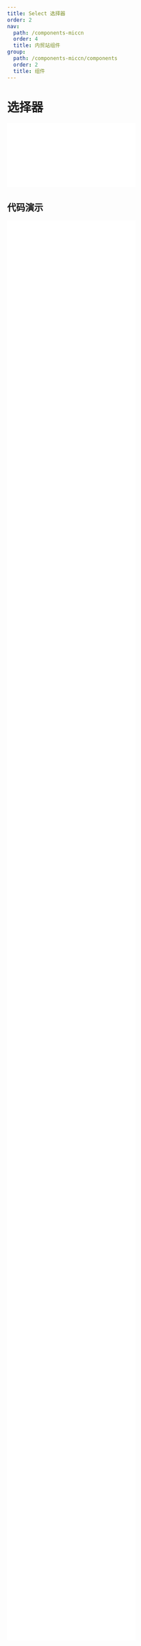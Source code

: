 ```yaml
---
title: Select 选择器
order: 2
nav:
  path: /components-miccn
  order: 4
  title: 内贸站组件
group:
  path: /components-miccn/components
  order: 2
  title: 组件
---
```


# 选择器

<div>
<embed src="@docs-common/select/index.md"></embed>
</div>
        
## 代码演示

<Row gutter=8>

  <Col span=12>
    
  <div class="code-box"><embed src="@abiz-rc-miccn/select/demo/basic-select-miccn.md"></embed></div>
          
  <div class="code-box"><embed src="@abiz-rc-miccn/select/demo/multiple-select-miccn.md"></embed></div>
          
  <div class="code-box"><embed src="@abiz-rc-miccn/select/demo/tags-select-miccn.md"></embed></div>
          
  <div class="code-box"><embed src="@abiz-rc-miccn/select/demo/search-sort-select-miccn.md"></embed></div>
          
  <div class="code-box"><embed src="@abiz-rc-miccn/select/demo/optgroup-select-miccn.md"></embed></div>
          
  <div class="code-box"><embed src="@abiz-rc-miccn/select/demo/search-box-select-miccn.md"></embed></div>
          
  <div class="code-box"><embed src="@abiz-rc-miccn/select/demo/automatic-tokenization-select-miccn.md"></embed></div>
          
  <div class="code-box"><embed src="@abiz-rc-miccn/select/demo/suffix-select-miccn.md"></embed></div>
          
  <div class="code-box"><embed src="@abiz-rc-miccn/select/demo/hide-selected-select-miccn.md"></embed></div>
          
  <div class="code-box"><embed src="@abiz-rc-miccn/select/demo/responsive-select-miccn.md"></embed></div>
          
  <div class="code-box"><embed src="@abiz-rc-miccn/select/demo/big-data-select-miccn.md"></embed></div>
          
  </Col>
          
  <Col span=12>
    
  <div class="code-box"><embed src="@abiz-rc-miccn/select/demo/search-select-miccn.md"></embed></div>
          
  <div class="code-box"><embed src="@abiz-rc-miccn/select/demo/size-select-miccn.md"></embed></div>
          
  <div class="code-box"><embed src="@abiz-rc-miccn/select/demo/option-label-prop-select-miccn.md"></embed></div>
          
  <div class="code-box"><embed src="@abiz-rc-miccn/select/demo/debug-select-miccn.md"></embed></div>
          
  <div class="code-box"><embed src="@abiz-rc-miccn/select/demo/coordinate-select-miccn.md"></embed></div>
          
  <div class="code-box"><embed src="@abiz-rc-miccn/select/demo/label-in-value-select-miccn.md"></embed></div>
          
  <div class="code-box"><embed src="@abiz-rc-miccn/select/demo/select-users-select-miccn.md"></embed></div>
          
  <div class="code-box"><embed src="@abiz-rc-miccn/select/demo/custom-dropdown-menu-select-miccn.md"></embed></div>
          
  <div class="code-box"><embed src="@abiz-rc-miccn/select/demo/bordered-select-miccn.md"></embed></div>
          
  <div class="code-box"><embed src="@abiz-rc-miccn/select/demo/custom-tag-render-select-miccn.md"></embed></div>
          
  </Col>
          
</Row>
        
<div><embed src="@docs-common/select/index-api.md"></embed><div>
